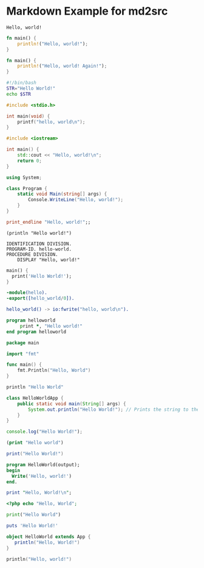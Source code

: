 # Markdown Example for md2src

```
Hello, world!
```

```rust
fn main() {
    println!("Hello, world!");
}
```

```rust
fn main() {
    println!("Hello, world! Again!");
}
```

```bash
#!/bin/bash
STR="Hello World!"
echo $STR
```

```c
#include <stdio.h>

int main(void) {
    printf("hello, world\n");
}
```

```cpp
#include <iostream>

int main() {
    std::cout << "Hello, world!\n";
    return 0;
}
```

```csharp
using System;

class Program {
    static void Main(string[] args) {
        Console.WriteLine("Hello, world!");
    }
}
```

```ocaml
print_endline "Hello, world!";;
```

```closure
(println "Hello world!")
```

```cobol
IDENTIFICATION DIVISION.
PROGRAM-ID. hello-world.
PROCEDURE DIVISION.
    DISPLAY "Hello, world!"
```

```dart
main() {
  print('Hello World!');
}
```

```erlang
-module(hello).
-export([hello_world/0]).

hello_world() -> io:fwrite("hello, world\n").
```

```fortran
program helloworld
     print *, "Hello world!"
end program helloworld
```

```go
package main

import "fmt"

func main() {
    fmt.Println("Hello, World")
}
```

```ruby
println "Hello World"
```

```java
class HelloWorldApp {
    public static void main(String[] args) {
        System.out.println("Hello World!"); // Prints the string to the console.
    }
}
```

```javascript
console.log("Hello World!");
```

```lisp
(print "Hello world")
```

```lua
print("Hello World!")
```

```pascal
program HelloWorld(output);
begin
  Write('Hello, world!')
end.
```

```perl
print "Hello, World!\n";
```

```php
<?php echo "Hello, World";
```

```python
print("Hello World")
```

```ruby
puts 'Hello World!'
```

```scala
object HelloWorld extends App {
   println("Hello, World!")
}
```

```swift
println("Hello, world!")
```

